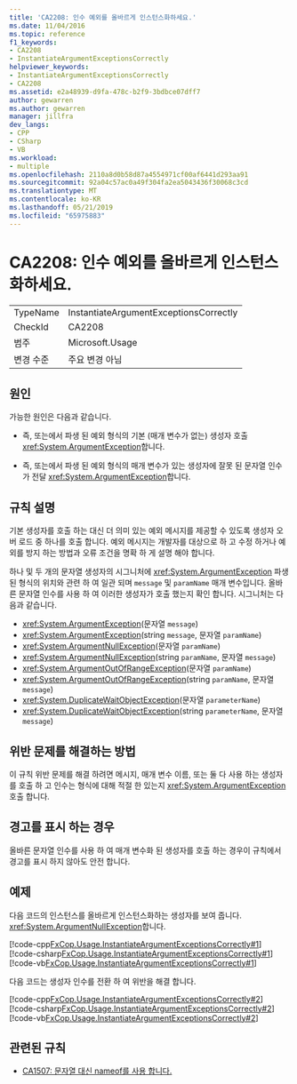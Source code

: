 ```yaml
---
title: 'CA2208: 인수 예외를 올바르게 인스턴스화하세요.'
ms.date: 11/04/2016
ms.topic: reference
f1_keywords:
- CA2208
- InstantiateArgumentExceptionsCorrectly
helpviewer_keywords:
- InstantiateArgumentExceptionsCorrectly
- CA2208
ms.assetid: e2a48939-d9fa-478c-b2f9-3bdbce07dff7
author: gewarren
ms.author: gewarren
manager: jillfra
dev_langs:
- CPP
- CSharp
- VB
ms.workload:
- multiple
ms.openlocfilehash: 2110a8d0b58d87a4554971cf00af6441d293aa91
ms.sourcegitcommit: 92a04c57ac0a49f304fa2ea5043436f30068c3cd
ms.translationtype: MT
ms.contentlocale: ko-KR
ms.lasthandoff: 05/21/2019
ms.locfileid: "65975883"
---
```

# <a name="ca2208-instantiate-argument-exceptions-correctly"></a>CA2208: 인수 예외를 올바르게 인스턴스화하세요.

|||
|-|-|
|TypeName|InstantiateArgumentExceptionsCorrectly|
|CheckId|CA2208|
|범주|Microsoft.Usage|
|변경 수준|주요 변경 아님|

## <a name="cause"></a>원인

가능한 원인은 다음과 같습니다.

- 즉, 또는에서 파생 된 예외 형식의 기본 (매개 변수가 없는) 생성자 호출 <xref:System.ArgumentException>합니다.

- 즉, 또는에서 파생 된 예외 형식의 매개 변수가 있는 생성자에 잘못 된 문자열 인수가 전달 <xref:System.ArgumentException>합니다.

## <a name="rule-description"></a>규칙 설명

기본 생성자를 호출 하는 대신 더 의미 있는 예외 메시지를 제공할 수 있도록 생성자 오버 로드 중 하나를 호출 합니다. 예외 메시지는 개발자를 대상으로 하 고 수정 하거나 예외를 방지 하는 방법과 오류 조건을 명확 하 게 설명 해야 합니다.

하나 및 두 개의 문자열 생성자의 시그니처에 <xref:System.ArgumentException> 파생된 형식의 위치와 관련 하 여 일관 되며 `message` 및 `paramName` 매개 변수입니다. 올바른 문자열 인수를 사용 하 여 이러한 생성자가 호출 했는지 확인 합니다. 시그니처는 다음과 같습니다.

- <xref:System.ArgumentException>(문자열 `message`)
- <xref:System.ArgumentException>(string `message`, 문자열 `paramName`)
- <xref:System.ArgumentNullException>(문자열 `paramName`)
- <xref:System.ArgumentNullException>(string `paramName`, 문자열 `message`)
- <xref:System.ArgumentOutOfRangeException>(문자열 `paramName`)
- <xref:System.ArgumentOutOfRangeException>(string `paramName`, 문자열 `message`)
- <xref:System.DuplicateWaitObjectException>(문자열 `parameterName`)
- <xref:System.DuplicateWaitObjectException>(string `parameterName`, 문자열 `message`)

## <a name="how-to-fix-violations"></a>위반 문제를 해결하는 방법

이 규칙 위반 문제를 해결 하려면 메시지, 매개 변수 이름, 또는 둘 다 사용 하는 생성자를 호출 하 고 인수는 형식에 대해 적절 한 있는지 <xref:System.ArgumentException> 호출 합니다.

## <a name="when-to-suppress-warnings"></a>경고를 표시 하는 경우

올바른 문자열 인수를 사용 하 여 매개 변수화 된 생성자를 호출 하는 경우이 규칙에서 경고를 표시 하지 않아도 안전 합니다.

## <a name="example"></a>예제

다음 코드의 인스턴스를 올바르게 인스턴스화하는 생성자를 보여 줍니다. <xref:System.ArgumentNullException>합니다.

[!code-cpp[FxCop.Usage.InstantiateArgumentExceptionsCorrectly#1](../code-quality/codesnippet/CPP/ca2208-instantiate-argument-exceptions-correctly_1.cpp)]
[!code-csharp[FxCop.Usage.InstantiateArgumentExceptionsCorrectly#1](../code-quality/codesnippet/CSharp/ca2208-instantiate-argument-exceptions-correctly_1.cs?range=3-6)]
[!code-vb[FxCop.Usage.InstantiateArgumentExceptionsCorrectly#1](../code-quality/codesnippet/VisualBasic/ca2208-instantiate-argument-exceptions-correctly_1.vb)]

다음 코드는 생성자 인수를 전환 하 여 위반을 해결 합니다.

[!code-cpp[FxCop.Usage.InstantiateArgumentExceptionsCorrectly#2](../code-quality/codesnippet/CPP/ca2208-instantiate-argument-exceptions-correctly_2.cpp)]
[!code-csharp[FxCop.Usage.InstantiateArgumentExceptionsCorrectly#2](../code-quality/codesnippet/CSharp/ca2208-instantiate-argument-exceptions-correctly_2.cs?range=3-6)]
[!code-vb[FxCop.Usage.InstantiateArgumentExceptionsCorrectly#2](../code-quality/codesnippet/VisualBasic/ca2208-instantiate-argument-exceptions-correctly_2.vb)]

## <a name="related-rules"></a>관련된 규칙

- [CA1507: 문자열 대신 nameof를 사용 합니다.](ca1507.md)
